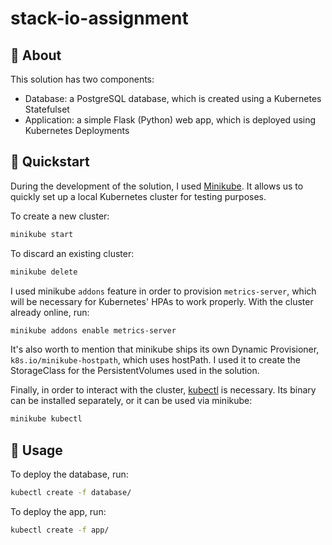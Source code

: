 # stack-io-assignment

## 📖 About 

This solution has two components:
- Database: a PostgreSQL database, which is created using a Kubernetes Statefulset
- Application: a simple Flask (Python) web app, which is deployed using Kubernetes Deployments

## 🤖 Quickstart
During the development of the solution, I used [Minikube](https://minikube.sigs.k8s.io/docs/). It allows us to quickly set up a local Kubernetes cluster for testing purposes.

To create a new cluster:
```bash
minikube start
```
To discard an existing cluster:
```bash
minikube delete
```

I used minikube `addons` feature in order to provision `metrics-server`, which will be necessary for Kubernetes' HPAs to work properly. With the cluster already online, run:
```bash
minikube addons enable metrics-server
```
It's also worth to mention that minikube ships its own Dynamic Provisioner, `k8s.io/minikube-hostpath`, which uses hostPath. I used it to create the StorageClass for the PersistentVolumes used in the solution. 

Finally, in order to interact with the cluster, [kubectl](https://kubernetes.io/docs/tasks/tools/install-kubectl) is necessary. Its binary can be installed separately, or it can be used via minikube:
```bash
minikube kubectl
```

## 🤠 Usage
To deploy the database, run:
```bash
kubectl create -f database/
```
To deploy the app, run:
```bash
kubectl create -f app/
```
